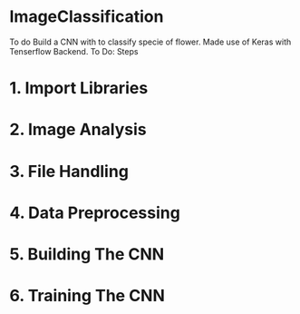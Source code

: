 # ImageClassification
To do
Build  a CNN with to classify specie of flower.
Made use of Keras with Tenserflow Backend. 
To Do:
 Steps

# 1. Import Libraries
# 2. Image Analysis
# 3. File Handling
# 4. Data Preprocessing
# 5. Building The CNN
# 6. Training The CNN
